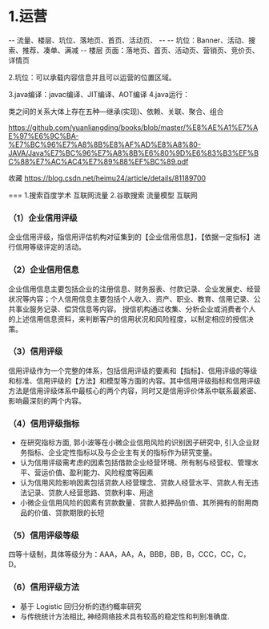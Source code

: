 # 1.运营
-- 流量、楼层、坑位、落地页、首页、活动页、 --
-- 坑位：Banner、活动、搜索、推荐、凑单、满减 --
楼层
页面：落地页、首页、活动页、营销页、竞价页、详情页  

2.坑位：可以承载内容信息并且可以运营的位置区域。

3.java编译：javac编译、JIT编译、AOT编译
4.java运行：

类之间的关系大体上存在五种—继承(实现)、依赖、关联、聚合、组合

https://github.com/yuanliangding/books/blob/master/%E8%AE%A1%E7%AE%97%E6%9C%BA-%E7%BC%96%E7%A8%8B%E8%AF%AD%E8%A8%80-JAVA/Java%E7%BC%96%E7%A8%8B%E6%80%9D%E6%83%B3%EF%BC%88%E7%AC%AC4%E7%89%88%EF%BC%89.pdf

收藏
https://blog.csdn.net/heimu24/article/details/81189700


===
1.搜索百度学术 互联网流量
2.谷歌搜索 流量模型 互联网



### （1）企业信用评级
企业信用评级，指信用评估机构对征集到的【企业信用信息】，【依据一定指标】进行信用等级评定的活动。

### （2）企业信用信息
企业信用信息主要包括企业的注册信息、财务报表、付款记录、企业发展史、经营状况等内容；个人信用信息主要包括个人收入、资产、职业、教育、信用记录、公共事业服务记录、偿贷信息等内容。 授信机构通过收集、分析企业或消费者个人的上述信用信息资料，来判断客户的信用状况和风险程度，以制定相应的授信决策。

### （3）信用评级
信用评级作为一个完整的体系，包括信用评级的要素和【指标】、信用评级的等级和标准、信用评级的【方法】和模型等方面的内容。其中信用评级指标和信用评级方法是信用评级体系中最核心的两个内容，同时又是信用评价体系中联系最紧密、影响最深刻的两个内容。

### （4）信用评级指标
- 在研究指标方面, 郭小波等在小微企业信用风险的识别因子研究中, 引入企业财务指标、企业定性指标以及与企业主有关的指标作为研究变量。
- 认为信用评级需考虑的因素包括借款企业经营环境、所有制与经营权、管理水平、营运价值、盈利能力、风险程度等因素
- 认为信用风险影响因素包括贷款人经营理念、贷款人经营水平、贷款人有无违法记录、贷款人经营思路、贷款利率、用途
- 小微企业信用风险的因素有贷款数量、贷款人抵押品价值、其所拥有的耐用商品的价值、贷款期限的长短


### （5）信用评级等级
四等十级制，具体等级分为：AAA，AA，A，BBB，BB，B，CCC，CC，C，D。

### （6）信用评级方法
- 基于 Logistic 回归分析的违约概率研究
- 与传统统计方法相比, 神经网络技术具有较高的稳定性和判别准确度.
